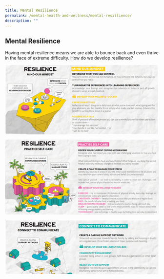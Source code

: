 ```yaml
---
title: Mental Resilience
permalink: /mental-health-and-wellness/mental-resillience/
description: ""
---
```

## Mental Resilience

Having mental resilience means we are able to bounce back and even thrive in the face of extreme difficulty. How do we develop resilience?

![](/images/Well%20Being%20Guide/Mental%20Health%20and%20Wellness/mental_health_6.png)

![](/images/Well%20Being%20Guide/Mental%20Health%20and%20Wellness/mental_health_7.png)

![](/images/Well%20Being%20Guide/Mental%20Health%20and%20Wellness/mental_health_8.png)